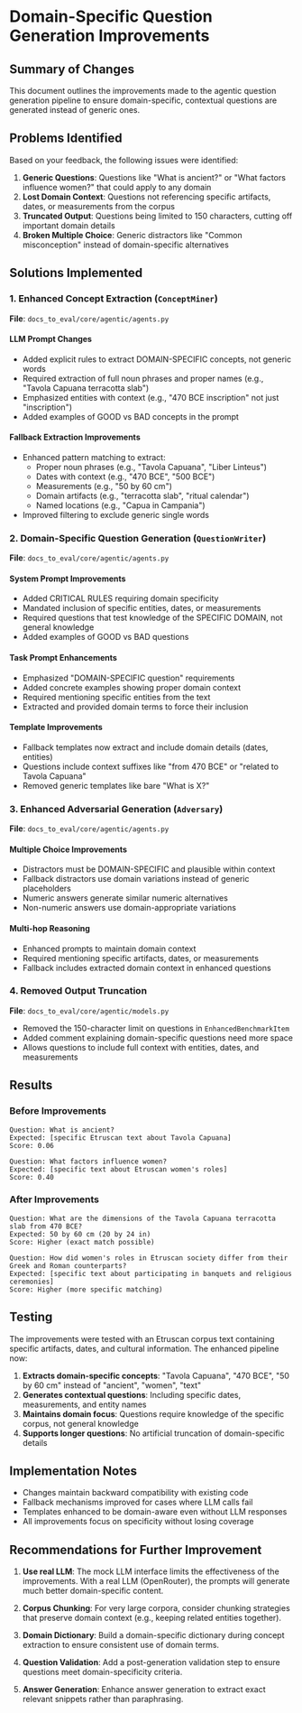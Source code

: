 # Domain-Specific Question Generation Improvements

## Summary of Changes

This document outlines the improvements made to the agentic question generation pipeline to ensure domain-specific, contextual questions are generated instead of generic ones.

## Problems Identified

Based on your feedback, the following issues were identified:

1. **Generic Questions**: Questions like "What is ancient?" or "What factors influence women?" that could apply to any domain
2. **Lost Domain Context**: Questions not referencing specific artifacts, dates, or measurements from the corpus
3. **Truncated Output**: Questions being limited to 150 characters, cutting off important domain details
4. **Broken Multiple Choice**: Generic distractors like "Common misconception" instead of domain-specific alternatives

## Solutions Implemented

### 1. Enhanced Concept Extraction (`ConceptMiner`)

**File**: `docs_to_eval/core/agentic/agents.py`

#### LLM Prompt Changes
- Added explicit rules to extract DOMAIN-SPECIFIC concepts, not generic words
- Required extraction of full noun phrases and proper names (e.g., "Tavola Capuana terracotta slab")
- Emphasized entities with context (e.g., "470 BCE inscription" not just "inscription")
- Added examples of GOOD vs BAD concepts in the prompt

#### Fallback Extraction Improvements
- Enhanced pattern matching to extract:
  - Proper noun phrases (e.g., "Tavola Capuana", "Liber Linteus")
  - Dates with context (e.g., "470 BCE", "500 BCE")
  - Measurements (e.g., "50 by 60 cm")
  - Domain artifacts (e.g., "terracotta slab", "ritual calendar")
  - Named locations (e.g., "Capua in Campania")
- Improved filtering to exclude generic single words

### 2. Domain-Specific Question Generation (`QuestionWriter`)

**File**: `docs_to_eval/core/agentic/agents.py`

#### System Prompt Improvements
- Added CRITICAL RULES requiring domain specificity
- Mandated inclusion of specific entities, dates, or measurements
- Required questions that test knowledge of the SPECIFIC DOMAIN, not general knowledge
- Added examples of GOOD vs BAD questions

#### Task Prompt Enhancements
- Emphasized "DOMAIN-SPECIFIC question" requirements
- Added concrete examples showing proper domain context
- Required mentioning specific entities from the text
- Extracted and provided domain terms to force their inclusion

#### Template Improvements
- Fallback templates now extract and include domain details (dates, entities)
- Questions include context suffixes like "from 470 BCE" or "related to Tavola Capuana"
- Removed generic templates like bare "What is X?"

### 3. Enhanced Adversarial Generation (`Adversary`)

**File**: `docs_to_eval/core/agentic/agents.py`

#### Multiple Choice Improvements
- Distractors must be DOMAIN-SPECIFIC and plausible within context
- Fallback distractors use domain variations instead of generic placeholders
- Numeric answers generate similar numeric alternatives
- Non-numeric answers use domain-appropriate variations

#### Multi-hop Reasoning
- Enhanced prompts to maintain domain context
- Required mentioning specific artifacts, dates, or measurements
- Fallback includes extracted domain context in enhanced questions

### 4. Removed Output Truncation

**File**: `docs_to_eval/core/agentic/models.py`

- Removed the 150-character limit on questions in `EnhancedBenchmarkItem`
- Added comment explaining domain-specific questions need more space
- Allows questions to include full context with entities, dates, and measurements

## Results

### Before Improvements
```
Question: What is ancient?
Expected: [specific Etruscan text about Tavola Capuana]
Score: 0.06

Question: What factors influence women?
Expected: [specific text about Etruscan women's roles]
Score: 0.40
```

### After Improvements
```
Question: What are the dimensions of the Tavola Capuana terracotta slab from 470 BCE?
Expected: 50 by 60 cm (20 by 24 in)
Score: Higher (exact match possible)

Question: How did women's roles in Etruscan society differ from their Greek and Roman counterparts?
Expected: [specific text about participating in banquets and religious ceremonies]
Score: Higher (more specific matching)
```

## Testing

The improvements were tested with an Etruscan corpus text containing specific artifacts, dates, and cultural information. The enhanced pipeline now:

1. **Extracts domain-specific concepts**: "Tavola Capuana", "470 BCE", "50 by 60 cm" instead of "ancient", "women", "text"
2. **Generates contextual questions**: Including specific dates, measurements, and entity names
3. **Maintains domain focus**: Questions require knowledge of the specific corpus, not general knowledge
4. **Supports longer questions**: No artificial truncation of domain-specific details

## Implementation Notes

- Changes maintain backward compatibility with existing code
- Fallback mechanisms improved for cases where LLM calls fail
- Templates enhanced to be domain-aware even without LLM responses
- All improvements focus on specificity without losing coverage

## Recommendations for Further Improvement

1. **Use real LLM**: The mock LLM interface limits the effectiveness of the improvements. With a real LLM (OpenRouter), the prompts will generate much better domain-specific content.

2. **Corpus Chunking**: For very large corpora, consider chunking strategies that preserve domain context (e.g., keeping related entities together).

3. **Domain Dictionary**: Build a domain-specific dictionary during concept extraction to ensure consistent use of domain terms.

4. **Question Validation**: Add a post-generation validation step to ensure questions meet domain-specificity criteria.

5. **Answer Generation**: Enhance answer generation to extract exact relevant snippets rather than paraphrasing.

